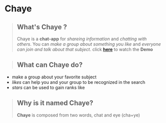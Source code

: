 # **Chaye**

> ## What's **Chaye** ?
>
> Chaye is a **chat-app** for _shareing information_ and _chatting with others_. You can _make a group about something you like_ and _everyone can join and talk about that subject_. click [**here**]() to watch the **Demo**

> ## What can **Chaye** do?

- make a group about your favorite subject
- _likes_ can help you and your group to be
  recognized in the search
- _stars_ can be used to gain ranks like

> ## Why is it **named** Chaye?
>
> **Chaye** is composed from two words, chat and eye (cha+ye)
